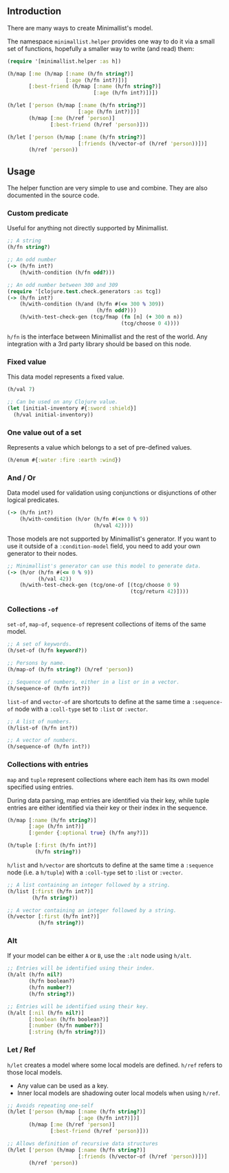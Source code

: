 ## Introduction

There are many ways to create Minimallist's model.

The namespace `minimallist.helper` provides one way to do it via
a small set of functions, hopefully a smaller way to write
(and read) them:

```clojure
(require '[minimallist.helper :as h])

(h/map [:me (h/map [:name (h/fn string?)]
                   [:age (h/fn int?)])]
       [:best-friend (h/map [:name (h/fn string?)]
                            [:age (h/fn int?)])])

(h/let ['person (h/map [:name (h/fn string?)]
                       [:age (h/fn int?)])]
       (h/map [:me (h/ref 'person)]
              [:best-friend (h/ref 'person)]))

(h/let ['person (h/map [:name (h/fn string?)]
                       [:friends (h/vector-of (h/ref 'person))])]
       (h/ref 'person))
```

## Usage

The helper function are very simple to use and combine.
They are also documented in the source code.

### Custom predicate

Useful for anything not directly supported by Minimallist.

```clojure
;; A string
(h/fn string?)

;; An odd number
(-> (h/fn int?)
    (h/with-condition (h/fn odd?)))

;; An odd number between 300 and 309
(require '[clojure.test.check.generators :as tcg])
(-> (h/fn int?)
    (h/with-condition (h/and (h/fn #(<= 300 % 309))
                             (h/fn odd?)))
    (h/with-test-check-gen (tcg/fmap (fn [n] (+ 300 n n))
                                     (tcg/choose 0 4))))
```

`h/fn` is the interface between Minimallist and the rest of the world.
Any integration with a 3rd party library should be based on this node.

### Fixed value

This data model represents a fixed value.

```clojure
(h/val 7)

;; Can be used on any Clojure value.
(let [initial-inventory #{:sword :shield}]
  (h/val initial-inventory))
```

### One value out of a set

Represents a value which belongs to a set of pre-defined values.

```clojure
(h/enum #{:water :fire :earth :wind})
```

### And / Or

Data model used for validation using conjunctions or disjunctions of
other logical predicates.

```clojure
(-> (h/fn int?)
    (h/with-condition (h/or (h/fn #(<= 0 % 9))
                            (h/val 42))))
```

Those models are not supported by Minimallist's generator. If you want to use it
outside of a `:condition-model` field, you need to add your own generator to their nodes.

```clojure
;; Minimallist's generator can use this model to generate data.
(-> (h/or (h/fn #(<= 0 % 9))
          (h/val 42))
    (h/with-test-check-gen (tcg/one-of [(tcg/choose 0 9)
                                        (tcg/return 42)])))
```

### Collections `-of`

`set-of`, `map-of`, `sequence-of` represent collections of items of the same model.

```clojure
;; A set of keywords.
(h/set-of (h/fn keyword?))

;; Persons by name.
(h/map-of (h/fn string?) (h/ref 'person))

;; Sequence of numbers, either in a list or in a vector.
(h/sequence-of (h/fn int?))
```

`list-of` and `vector-of` are shortcuts to define at the same time a `:sequence-of` node
with a `:coll-type` set to `:list` or `:vector`.

```clojure
;; A list of numbers.
(h/list-of (h/fn int?))

;; A vector of numbers.
(h/sequence-of (h/fn int?))
```

### Collections with entries

`map` and `tuple` represent collections where each item has its own model
specified using entries.

During data parsing, map entries are identified via their key, while tuple entries are either
identified via their key or their index in the sequence.

```clojure
(h/map [:name (h/fn string?)]
       [:age (h/fn int?)]
       [:gender {:optional true} (h/fn any?)])

(h/tuple [:first (h/fn int?)]
         (h/fn string?))
```

`h/list` and `h/vector` are shortcuts to define at the same time a `:sequence` node
(i.e. a `h/tuple`) with a `:coll-type` set to `:list` or `:vector`.

```clojure
;; A list containing an integer followed by a string.
(h/list [:first (h/fn int?)]
        (h/fn string?))

;; A vector containing an integer followed by a string.
(h/vector [:first (h/fn int?)]
          (h/fn string?))
```

### Alt

If your model can be either `A` or `B`, use the `:alt` node using `h/alt`.

```clojure
;; Entries will be identified using their index.
(h/alt (h/fn nil?)
       (h/fn boolean?)
       (h/fn number?)
       (h/fn string?))

;; Entries will be identified using their key.
(h/alt [:nil (h/fn nil?)]
       [:boolean (h/fn boolean?)]
       [:number (h/fn number?)]
       [:string (h/fn string?)])
```

### Let / Ref

`h/let` creates a model where some local models are defined.
`h/ref` refers to those local models.

- Any value can be used as a key.
- Inner local models are shadowing outer local models when using `h/ref`.

```clojure
;; Avoids repeating one-self
(h/let ['person (h/map [:name (h/fn string?)]
                       [:age (h/fn int?)])]
       (h/map [:me (h/ref 'person)]
              [:best-friend (h/ref 'person)]))

;; Allows definition of recursive data structures
(h/let ['person (h/map [:name (h/fn string?)]
                       [:friends (h/vector-of (h/ref 'person))])]
       (h/ref 'person))
```
